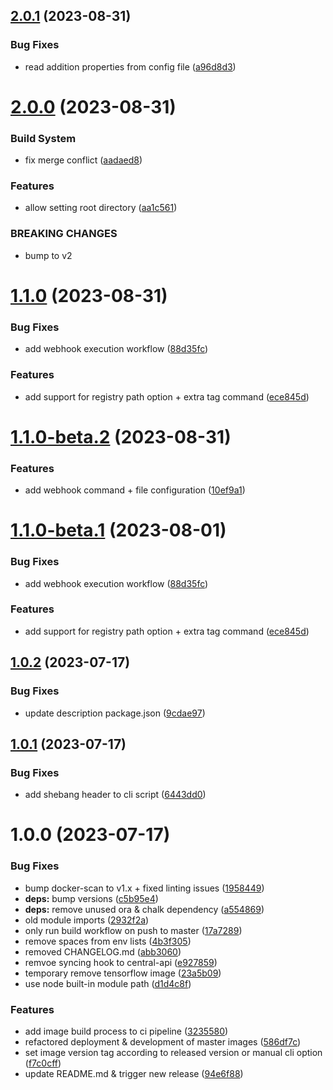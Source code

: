 ## [2.0.1](https://github.com/PHT-Medic/master-images/compare/v2.0.0...v2.0.1) (2023-08-31)


### Bug Fixes

* read addition properties from config file ([a96d8d3](https://github.com/PHT-Medic/master-images/commit/a96d8d3aae2e68151092a340b09aa8569372aa9d))

# [2.0.0](https://github.com/PHT-Medic/master-images/compare/v1.1.0...v2.0.0) (2023-08-31)


### Build System

* fix merge conflict ([aadaed8](https://github.com/PHT-Medic/master-images/commit/aadaed8b4853e41d8cc2d14bf0fb74c04c8305d7))


### Features

* allow setting root directory ([aa1c561](https://github.com/PHT-Medic/master-images/commit/aa1c5615020366af777831c15d5beec8ace12bce))


### BREAKING CHANGES

* bump to v2

# [1.1.0](https://github.com/PHT-Medic/master-images/compare/v1.0.2...v1.1.0) (2023-08-31)


### Bug Fixes

* add webhook execution workflow ([88d35fc](https://github.com/PHT-Medic/master-images/commit/88d35fcf404d1668fd47413b70dbb50f78bb14e5))

### Features

* add support for registry path option + extra tag command ([ece845d](https://github.com/PHT-Medic/master-images/commit/ece845da4f1cb16864997203a656d5b25a6b62c1))

# [1.1.0-beta.2](https://github.com/PHT-Medic/master-images/compare/v1.1.0-beta.1...v1.1.0-beta.2) (2023-08-31)

### Features

* add webhook command + file configuration ([10ef9a1](https://github.com/PHT-Medic/master-images/commit/10ef9a12370ef618cc313f32d45da60b6715917d))

# [1.1.0-beta.1](https://github.com/PHT-Medic/master-images/compare/v1.0.2...v1.1.0-beta.1) (2023-08-01)


### Bug Fixes

* add webhook execution workflow ([88d35fc](https://github.com/PHT-Medic/master-images/commit/88d35fcf404d1668fd47413b70dbb50f78bb14e5))


### Features

* add support for registry path option + extra tag command ([ece845d](https://github.com/PHT-Medic/master-images/commit/ece845da4f1cb16864997203a656d5b25a6b62c1))

## [1.0.2](https://github.com/PHT-Medic/master-images/compare/v1.0.1...v1.0.2) (2023-07-17)


### Bug Fixes

* update description package.json ([9cdae97](https://github.com/PHT-Medic/master-images/commit/9cdae971f9355ebdc687eecd845c251a2d788294))

## [1.0.1](https://github.com/PHT-Medic/master-images/compare/v1.0.0...v1.0.1) (2023-07-17)


### Bug Fixes

* add shebang header to cli script ([6443dd0](https://github.com/PHT-Medic/master-images/commit/6443dd000ef3a4a3ef13332e6fbdb7ff68537d9d))

# 1.0.0 (2023-07-17)


### Bug Fixes

* bump docker-scan to v1.x + fixed linting issues ([1958449](https://github.com/PHT-Medic/master-images/commit/19584491ee49819880a86c0590d083af918ec023))
* **deps:** bump versions ([c5b95e4](https://github.com/PHT-Medic/master-images/commit/c5b95e4d5242719247ac796a6ef2ea1e8e04d25f))
* **deps:** remove unused ora & chalk dependency ([a554869](https://github.com/PHT-Medic/master-images/commit/a554869cea324ac9af8ff6ce559c7524fc2626d6))
* old module imports ([2932f2a](https://github.com/PHT-Medic/master-images/commit/2932f2a42ae145bdf0e711bfaffa6726c57c10c5))
* only run build workflow on push to master ([17a7289](https://github.com/PHT-Medic/master-images/commit/17a7289af11dfc9d51327316721afb2ac02ba6f0))
* remove spaces from env lists ([4b3f305](https://github.com/PHT-Medic/master-images/commit/4b3f30525152ce902626ff81a2c635de1fab65f9))
* removed CHANGELOG.md ([abb3060](https://github.com/PHT-Medic/master-images/commit/abb30600c379f0e633020945a82f7d1c8a98ca49))
* remvoe syncing hook to central-api ([e927859](https://github.com/PHT-Medic/master-images/commit/e927859ef0786e2cc9f7a4ac528992b658fb6024))
* temporary remove tensorflow image ([23a5b09](https://github.com/PHT-Medic/master-images/commit/23a5b0991a6b56e18c741a7e1d075fe899b0cfac))
* use node built-in module path ([d1d4c8f](https://github.com/PHT-Medic/master-images/commit/d1d4c8fde76df2c107588d0257a123569c26d692))


### Features

* add image build process to ci pipeline ([3235580](https://github.com/PHT-Medic/master-images/commit/3235580680050362fdddd33aacb0b82c127914f7))
* refactored deployment & development of master images ([586df7c](https://github.com/PHT-Medic/master-images/commit/586df7c2827f79669110d8a570783bc823da344e))
* set image version tag according to released version or manual cli option ([f7c0cff](https://github.com/PHT-Medic/master-images/commit/f7c0cff408d18a4745191da917d45d6911e57d28))
* update README.md & trigger new release ([94e6f88](https://github.com/PHT-Medic/master-images/commit/94e6f88efeff84f15ec067c9323bff6cc2f2ff91))
